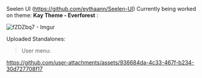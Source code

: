 Seelen UI (https://github.com/eythaann/Seelen-UI)
Currently being worked on theme: **Kay Theme - Everforest** :

![fZDZbq7 - Imgur](https://github.com/user-attachments/assets/6f4c8f8d-0ed1-4fe7-8738-c81d69d4068f)

Uploaded Standalones:
> User menu:

https://github.com/user-attachments/assets/936684da-4c33-467f-b234-30d727708f17

